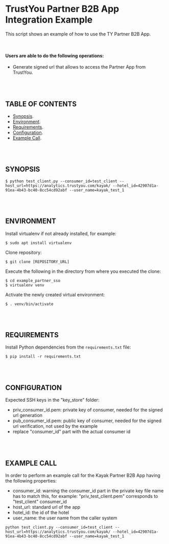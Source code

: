 # TrustYou Partner B2B App Integration Example

This script shows an example of how to use the TY Partner B2B App.

<br />

#### Users are able to do the following operations:

 * Generate signed url that allows to access the Partner App from TrustYou.

<br/><br/>


## TABLE OF CONTENTS

  * [Synopsis](#synopsis).
  * [Environment](#environment).
  * [Requirements](#requirements).
  * [Configuration](#configuration).
  * [Example Call](#example-call).

<br/><br/>


## SYNOPSIS

```
$ python test_client.py --consumer_id=test_client --host_url=https://analytics.trustyou.com/kayak/ --hotel_id=42907d1a-91ea-4b43-bc40-8cc54cd92abf --user_name=kayak_test_1
```

<br/><br/>


## ENVIRONMENT

Install virtualenv if not already installed, for example:

```
$ sudo apt install virtualenv
```

Clone repository:

```
$ git clone [REPOSITORY_URL]
```

Execute the following in the directory from where you executed the clone:

```
$ cd example_partner_sso
$ virtualenv venv
```

Activate the newly created virtual environment:

```
$ . venv/bin/activate
```

<br/><br/>


## REQUIREMENTS

Install Python dependencies from the `requirements.txt` file:

```
$ pip install -r requirements.txt
```

<br/><br/>


## CONFIGURATION

Expected SSH keys in the "key_store" folder:

 * priv_consumer_id.pem: private key of consumer, needed for the signed url generation
 * pub_consumer_id.pem: public key of consumer, needed for the signed url verification, not used by the example
 * replace "consumer_id" part with the actual consumer id

<br/><br/>


## EXAMPLE CALL

In order to perform an example call for the Kayak Partner B2B App having the following properties:

 * consumer_id: warning the consumer_id part in the private key file name has to match this, for example: "priv_test_client.pem" corresponds to "test_client" consumer_id
 * host_url: standard url of the app
 * hotel_id: the id of the hotel
 * user_name: the user name from the caller system

```
python test_client.py --consumer_id=test_client --host_url=https://analytics.trustyou.com/kayak/ --hotel_id=42907d1a-91ea-4b43-bc40-8cc54cd92abf --user_name=kayak_test_1
```
